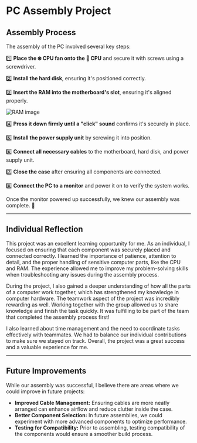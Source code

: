 # PC Assembly Project

## Assembly Process

The assembly of the PC involved several key steps:

1️⃣ **Place the ❄️ CPU fan onto the 🧠 CPU** and secure it with screws using a screwdriver.

2️⃣ **Install the hard disk**, ensuring it's positioned correctly.

3️⃣ **Insert the RAM into the motherboard's slot**, ensuring it's aligned properly.

![RAM image]("C:\Users\Dell\Downloads\img.jpg")

4️⃣ **Press it down firmly until a "click" sound** confirms it's securely in place.

5️⃣ **Install the power supply unit** by screwing it into position.

6️⃣ **Connect all necessary cables** to the motherboard, hard disk, and power supply unit.

7️⃣ **Close the case** after ensuring all components are connected.

8️⃣ **Connect the PC to a monitor** and power it on to verify the system works.

Once the monitor powered up successfully, we knew our assembly was complete. 🎉

---

## Individual Reflection

This project was an excellent learning opportunity for me. As an individual, I focused on ensuring that each component was securely placed and connected correctly. I learned the importance of patience, attention to detail, and the proper handling of sensitive computer parts, like the CPU and RAM. The experience allowed me to improve my problem-solving skills when troubleshooting any issues during the assembly process.

During the project, I also gained a deeper understanding of how all the parts of a computer work together, which has strengthened my knowledge in computer hardware. The teamwork aspect of the project was incredibly rewarding as well. Working together with the group allowed us to share knowledge and finish the task quickly. It was fulfilling to be part of the team that completed the assembly process first!

I also learned about time management and the need to coordinate tasks effectively with teammates. We had to balance our individual contributions to make sure we stayed on track. Overall, the project was a great success and a valuable experience for me.

---

## Future Improvements

While our assembly was successful, I believe there are areas where we could improve in future projects:
- **Improved Cable Management:** Ensuring cables are more neatly arranged can enhance airflow and reduce clutter inside the case.
- **Better Component Selection:** In future assemblies, we could experiment with more advanced components to optimize performance.
- **Testing for Compatibility:** Prior to assembling, testing compatibility of the components would ensure a smoother build process.


